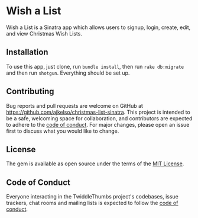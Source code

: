 # Wish a List

Wish a List is a Sinatra app which allows users to signup, login, create, edit, and view Christmas Wish Lists.

## Installation

To use this app, just clone, run `bundle install`, then run `rake db:migrate` and then run `shotgun`.
Everything should be set up.

## Contributing

Bug reports and pull requests are welcome on GitHub at https://github.com/ajkelso/christmas-list-sinatra. This project is intended to be a safe, welcoming space for collaboration, and contributors are expected to adhere to the [code of conduct](https://github.com/ajkelso/christmas-list-sinatra/blob/master/CODE_OF_CONDUCT.md). For major changes, please open an issue first to discuss what you would like to change.

## License

The gem is available as open source under the terms of the [MIT License](https://opensource.org/licenses/MIT).

## Code of Conduct

Everyone interacting in the TwiddleThumbs project's codebases, issue trackers, chat rooms and mailing lists is expected to follow the [code of conduct](https://github.com/ajkelso/christmas-list-sinatra/blob/master/CODE_OF_CONDUCT.md).

